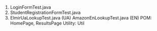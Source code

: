 1. LoginFormTest.java
2. StudentRegistrationFormTest.java
3. ElmirUaLookupTest.java (UA)
AmazonEnLookupTest.java (EN)
POM: HomePage, ResultsPage
Utility: Util
